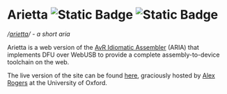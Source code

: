 # Arietta ![Static Badge](https://img.shields.io/badge/version%20-%200.4.1%20-%20green) ![Static Badge](https://img.shields.io/badge/license%20-%20GPLv3%20-%20green)

*/[arietta](https://www.merriam-webster.com/dictionary/arietta)/ - a short aria*

Arietta is a web version of the [AvR Idiomatic Assembler](https://github.com/Silaspace/aria) (ARIA) that implements DFU over WebUSB to provide a complete assembly-to-device toolchain on the web.

The live version of the site can be found [here](https://www.cs.ox.ac.uk/people/alex.rogers/arietta), graciously hosted by [Alex Rogers](https://www.cs.ox.ac.uk/people/alex.rogers) at the University of Oxford.